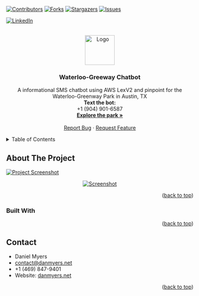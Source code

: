 <!-- Improved compatibility of back to top link: See: https://github.com/othneildrew/Best-README-Template/pull/73 -->
<a name="readme-top"></a>
<!--<!-- Improved compatibility of back to top link: See: https://github.com/othneildrew/Best-README-Template/pull/73 -->
<a name="readme-top"></a>
<!--
*** Thanks for checking out the Best-README-Template. If you have a suggestion
*** that would make this better, please fork the repo and create a pull request
*** or simply open an issue with the tag "enhancement".
*** Don't forget to give the project a star!
*** Thanks again! Now go create something AMAZING! :D
-->



<!-- PROJECT SHIELDS -->
<!--
*** I'm using markdown "reference style" links for readability.
*** Reference links are enclosed in brackets [ ] instead of parentheses ( ).
*** See the bottom of this document for the declaration of the reference variables
*** for contributors-url, forks-url, etc. This is an optional, concise syntax you may use.
*** https://www.markdownguide.org/basic-syntax/#reference-style-links
-->
[![Contributors][contributors-shield]][contributors-url]
[![Forks][forks-shield]][forks-url]
[![Stargazers][stars-shield]][stars-url]
[![Issues][issues-shield]][issues-url]
<!--[![MIT License][license-shield]][license-url]-->
[![LinkedIn][linkedin-shield]][linkedin-url]



<!-- PROJECT LOGO -->
<br />
<div align="center">
  <a href="https://github.com/Colloke/danmyers.net/main/src/Assets">
	<img src="https://raw.githubusercontent.com/Colloke/danmyers.net/main/src/Assets/logo.png" alt="Logo" width="80" height="80">
  </a>

<h3 align="center">Waterloo-Greeway Chatbot</h3>

  <p align="center">
	A informational SMS chatbot using AWS LexV2 and pinpoint for the Waterloo-Greenway Park in Austin, TX
	<br />
	<strong>Text the bot:</strong>
	<br />
	+1 (904) 901-6587
	<br />
	<a href="https://waterloogreenway.org"><strong>Explore the park »</strong></a>
	<br />
	<br />
	<!--<a href="https://github.com/Colloke/WaterlooGreenwayChatbot">View Dev Build</a>
	·-->
	<a href="https://github.com/Colloke/danmyers.net/issues">Report Bug</a>
	·
	<a href="https://github.com/Colloke/danmyers.net/issues">Request Feature</a>
  </p>
</div>



<!-- TABLE OF CONTENTS -->
<details>
  <summary>Table of Contents</summary>
  <ol>
	<li>
  	<a href="#about-the-project">About The Project</a>
  	<ul>
    	<li><a href="#built-with">Built With</a></li>
  	</ul>
	</li>
	<!--<li>
  	<a href="#getting-started">Getting Started</a>
  	<ul>
    	<li><a href="#prerequisites">Prerequisites</a></li>
    	<li><a href="#installation">Installation</a></li>
  	</ul>
	</li>
	<li><a href="#usage">Usage</a></li>
	<li><a href="#roadmap">Roadmap</a></li>
	<li><a href="#contributing">Contributing</a></li>
	<li><a href="#license">License</a></li>-->
	<li><a href="#contact">Contact</a></li>
	<!--<li><a href="#acknowledgments">Acknowledgments</a></li>-->
  </ol>
</details>



<!-- ABOUT THE PROJECT -->
## About The Project
[![Project Screenshot][product-screenshot]]()
<div align="center">
  <a href="https://raw.githubusercontent.com/Colloke/WaterlooGreenwayChatbot/main/Photo-credit-Waterloo-Greenway-Conservancy-1.jpg?token=GHSAT0AAAAAAB4TCGOT7HMW52SGCH7S3B3MY5QTJCA">
	<img src="https://raw.githubusercontent.com/Colloke/WaterlooGreenwayChatbot/main/Photo-credit-Waterloo-Greenway-Conservancy-1.jpg?token=GHSAT0AAAAAAB4TCGOT7HMW52SGCH7S3B3MY5QTJCA" alt="Screenshot">
  </a>
</div>
<!--Here's a blank template to get started: To avoid retyping too much info. Do a search and replace with your text editor for the following: `Colloke`, `danmyers.net`, `twitter_handle`, `linkedin_username`, `email_client`, `email`, `project_title`, `project_description`-->

<p align="right">(<a href="#readme-top">back to top</a>)</p>



### Built With
<!--
* [![Next][Next.js]][Next-url]
* [![React][React.js]][React-url]
* [![Vue][Vue.js]][Vue-url]
* [![Angular][Angular.io]][Angular-url]
* [![Svelte][Svelte.dev]][Svelte-url]
* [![Laravel][Laravel.com]][Laravel-url]
* [![Bootstrap][Bootstrap.com]][Bootstrap-url]
* [![JQuery][JQuery.com]][JQuery-url]-->

<p align="right">(<a href="#readme-top">back to top</a>)</p>



<!-- GETTING STARTED
## Getting Started

This is an example of how you may give instructions on setting up your project locally.
To get a local copy up and running follow these simple example steps.

### Prerequisites

This is an example of how to list things you need to use the software and how to install them.
* npm
  ```sh
  npm install npm@latest -g
  ```

### Installation

1. Get a free API Key at [https://example.com](https://example.com)
2. Clone the repo
   ```sh
   git clone https://github.com/Colloke/danmyers.net.git
   ```
3. Install NPM packages
   ```sh
   npm install
   ```
4. Enter your API in `config.js`
   ```js
   const API_KEY = 'ENTER YOUR API';
   ```

<p align="right">(<a href="#readme-top">back to top</a>)</p>
-->


<!-- USAGE EXAMPLES
## Usage

Use this space to show useful examples of how a project can be used. Additional screenshots, code examples and demos work well in this space. You may also link to more resources.

_For more examples, please refer to the [Documentation](https://example.com)_

<p align="right">(<a href="#readme-top">back to top</a>)</p>
-->


<!-- ROADMAP
## Roadmap

- [ ] Feature 1
- [ ] Feature 2
- [ ] Feature 3
	- [ ] Nested Feature

See the [open issues](https://github.com/Colloke/danmyers.net/issues) for a full list of proposed features (and known issues).

<p align="right">(<a href="#readme-top">back to top</a>)</p>
-->


<!-- CONTRIBUTING
## Contributing

Contributions are what make the open source community such an amazing place to learn, inspire, and create. Any contributions you make are **greatly appreciated**.

If you have a suggestion that would make this better, please fork the repo and create a pull request. You can also simply open an issue with the tag "enhancement".
Don't forget to give the project a star! Thanks again!

1. Fork the Project
2. Create your Feature Branch (`git checkout -b feature/AmazingFeature`)
3. Commit your Changes (`git commit -m 'Add some AmazingFeature'`)
4. Push to the Branch (`git push origin feature/AmazingFeature`)
5. Open a Pull Request

<p align="right">(<a href="#readme-top">back to top</a>)</p>
-->


<!-- LICENSE
## License

No License

<p align="right">(<a href="#readme-top">back to top</a>)</p>-->



<!-- CONTACT -->
## Contact

- Daniel Myers
- contact@danmyers.net
- +1 (469) 847-9401
- Website: [danmyers.net](https://www.Danmyers.net)

<p align="right">(<a href="#readme-top">back to top</a>)</p>



<!-- ACKNOWLEDGMENTS 
## Acknowledgments

* []()
* []()
* []()

<p align="right">(<a href="#readme-top">back to top</a>)</p>
-->


<!-- MARKDOWN LINKS & IMAGES -->
<!-- https://www.markdownguide.org/basic-syntax/#reference-style-links -->
[contributors-shield]: https://img.shields.io/github/contributors/Colloke/danmyers.net.svg?style=for-the-badge
[contributors-url]: https://github.com/Colloke/danmyers.net/graphs/contributors
[forks-shield]: https://img.shields.io/github/forks/Colloke/danmyers.net.svg?style=for-the-badge
[forks-url]: https://github.com/Colloke/danmyers.net/network/members
[stars-shield]: https://img.shields.io/github/stars/Colloke/danmyers.net.svg?style=for-the-badge
[stars-url]: https://github.com/Colloke/danmyers.net/stargazers
[issues-shield]: https://img.shields.io/github/issues/Colloke/danmyers.net.svg?style=for-the-badge
[issues-url]: https://github.com/Colloke/danmyers.net/issues
[license-shield]: https://img.shields.io/github/license/Colloke/danmyers.net.svg?style=for-the-badge
[license-url]: https://github.com/Colloke/danmyers.net/blob/master/LICENSE.txt
[linkedin-shield]: https://img.shields.io/badge/-LinkedIn-black.svg?style=for-the-badge&logo=linkedin&colorB=555
[linkedin-url]: https://linkedin.com/in/danpmyers
[product-screenshot]: images/screenshot.png
[Next.js]: https://img.shields.io/badge/next.js-000000?style=for-the-badge&logo=nextdotjs&logoColor=white
[Next-url]: https://nextjs.org/
[React.js]: https://img.shields.io/badge/React-20232A?style=for-the-badge&logo=react&logoColor=61DAFB
[React-url]: https://reactjs.org/
[Vue.js]: https://img.shields.io/badge/Vue.js-35495E?style=for-the-badge&logo=vuedotjs&logoColor=4FC08D
[Vue-url]: https://vuejs.org/
[Angular.io]: https://img.shields.io/badge/Angular-DD0031?style=for-the-badge&logo=angular&logoColor=white
[Angular-url]: https://angular.io/
[Svelte.dev]: https://img.shields.io/badge/Svelte-4A4A55?style=for-the-badge&logo=svelte&logoColor=FF3E00
[Svelte-url]: https://svelte.dev/
[Laravel.com]: https://img.shields.io/badge/Laravel-FF2D20?style=for-the-badge&logo=laravel&logoColor=white
[Laravel-url]: https://laravel.com
[Bootstrap.com]: https://img.shields.io/badge/Bootstrap-563D7C?style=for-the-badge&logo=bootstrap&logoColor=white
[Bootstrap-url]: https://getbootstrap.com
[JQuery.com]: https://img.shields.io/badge/jQuery-0769AD?style=for-the-badge&logo=jquery&logoColor=white
[JQuery-url]: https://jquery.com

